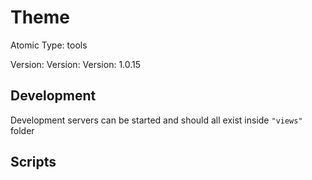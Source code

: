 # Theme

Atomic Type: tools

Version: Version: Version: 1.0.15


## Development

Development servers can be started and should all exist inside `"views"` folder

## Scripts
